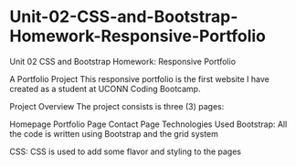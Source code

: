 # Unit-02-CSS-and-Bootstrap-Homework-Responsive-Portfolio
Unit 02 CSS and Bootstrap Homework: Responsive Portfolio


A Portfolio Project
This responsive portfolio is the first website I have created as a student at UCONN Coding Bootcamp.

Project Overview
The project consists is three (3) pages:

Homepage
Portfolio Page
Contact Page
Technologies Used
Bootstrap:
All the code is written using Bootstrap and the grid system

CSS:
CSS is used to add some flavor and styling to the pages